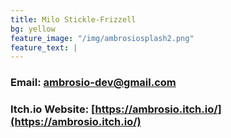 ```yaml
---
title: Milo Stickle-Frizzell
bg: yellow
feature_image: "/img/ambrosiosplash2.png"
feature_text: |
---
```


### Email: [ambrosio-dev@gmail.com](mailto:ambrosio-dev@gmail.com)
### Itch.io Website: [https://ambrosio.itch.io/](https://ambrosio.itch.io/)
